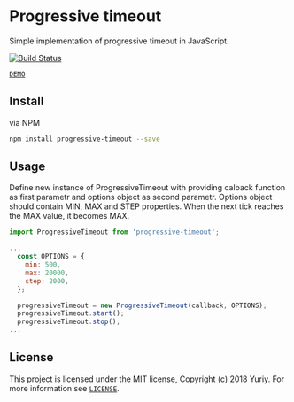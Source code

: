 # Progressive timeout

Simple implementation of progressive timeout in JavaScript. 

[![Build Status](https://travis-ci.org/froziq/progressive-timeout.svg?branch=master)](https://travis-ci.org/froziq/progressive-timeout)

[`DEMO`](https://froziq.github.io/progressive-timeout/)

## Install

via NPM
```bash
npm install progressive-timeout --save
```

## Usage

Define new instance of ProgressiveTimeout with providing calback function as first parametr and options object as second parametr. Options object should contain MIN, MAX and STEP properties.
When the next tick reaches the MAX value, it becomes MAX.


```javascript
import ProgressiveTimeout from 'progressive-timeout';

...
  const OPTIONS = {
    min: 500,
    max: 20000,
    step: 2000,
  };

  progressiveTimeout = new ProgressiveTimeout(callback, OPTIONS);
  progressiveTimeout.start();
  progressiveTimeout.stop();
...
```

## License

This project is licensed under the MIT license, Copyright (c) 2018 Yuriy. For more information see [`LICENSE`](https://github.com/froziq/progressive-timeout/blob/master/LICENSE).
